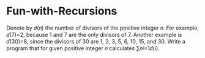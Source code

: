 # Fun-with-Recursions
Denote by 𝑑(𝑛) the number of divisors of the positive integer 𝑛. For example, 𝑑(7)=2, because 1 and 7 are the only divisors of 7. Another example is 𝑑(30)=8, since the divisors of 30 are 1, 2, 3, 5, 6, 10, 15, and 30. Write a program that for given positive integer 𝑛 calculates ∑𝑛𝑖=1𝑑(𝑖).
